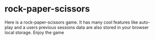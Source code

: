 # rock-paper-scissors
Here is a rock-paper-scissors game. It has many cool features like auto-play and a users previous sessions data are also stored in your browser local storage. Enjoy the game 

